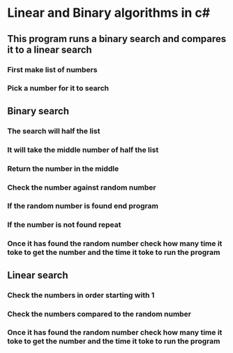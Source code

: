 # Linear and Binary algorithms in c#

## This program runs a binary search and compares it to a linear search


### First make list of numbers

### Pick a number for it to search


## Binary search

### The search will half the list

### It will take the middle number of half the list

### Return the number in the middle

### Check the number against random number

### If the random number is found end program

### If the number is not found repeat

### Once it has found the random number check how many time it toke to get the number and the time it toke to run the program


## Linear search

### Check the numbers in order starting with 1

### Check the numbers compared to the random number

### Once it has found the random number check how many time it toke to get the number and the time it toke to run the program
